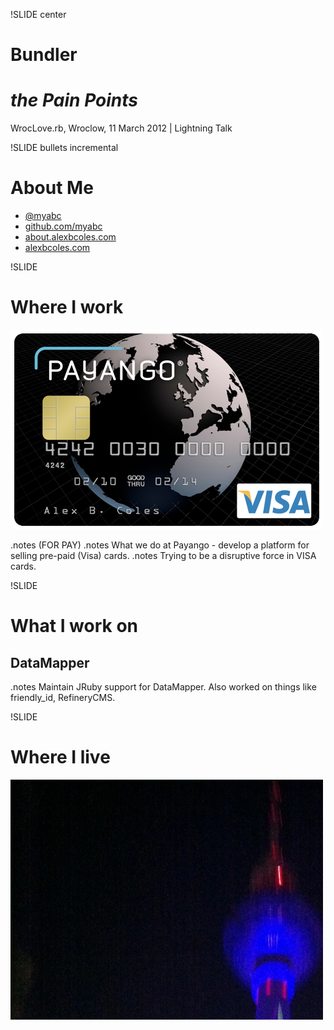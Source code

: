 !SLIDE center

# Bundler 
# _the Pain Points_

WrocLove.rb, Wroclow, 11 March 2012 | Lightning Talk

!SLIDE bullets incremental

# About Me #

* [@myabc](http://twitter.com/myabc)
* [github.com/myabc](https://github.com/myabc)
* [about.alexbcoles.com](http://about.alexbcoles.com)
* [alexbcoles.com](http://alexbcoles.com)


!SLIDE
# Where I work #

![Payango](01_payango.png)

.notes (FOR PAY)
.notes What we do at Payango - develop a platform for selling pre-paid (Visa) cards.
.notes Trying to be a disruptive force in VISA cards.

!SLIDE
# What I work on #

## DataMapper

.notes Maintain JRuby support for DataMapper. Also worked on things like
friendly_id, RefineryCMS.

!SLIDE
# Where I live #

![Berlin](01_berlin.jpg)
